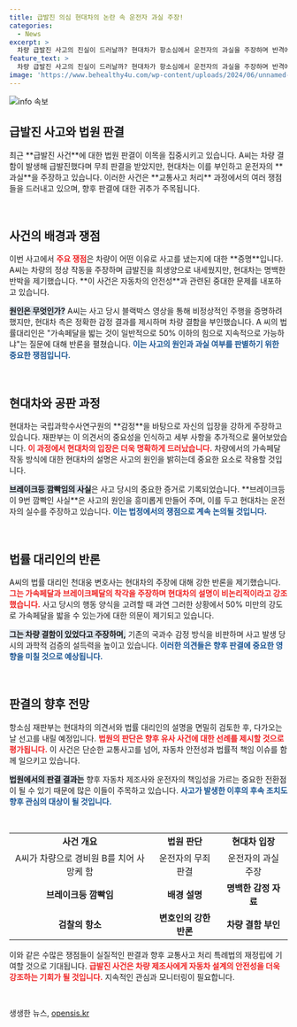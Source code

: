 ```yaml
---
title: 급발진 의심 현대차의 논란 속 운전자 과실 주장!
categories:
  - News
excerpt: >
  차량 급발진 사고의 진실이 드러날까? 현대차가 항소심에서 운전자의 과실을 주장하며 반격에 나섰습니다. 하지만 피해 망언과 과학적 평가가 맞붙어 갈등이 심화되고 있습니다. 사건의 향방은 10월 10일 판결에서 확인됩니다.
feature_text: >
  차량 급발진 사고의 진실이 드러날까? 현대차가 항소심에서 운전자의 과실을 주장하며 반격에 나섰습니다. 하지만 피해 망언과 과학적 평가가 맞붙어 갈등이 심화되고 있습니다. 사건의 향방은 10월 10일 판결에서 확인됩니다.
image: 'https://www.behealthy4u.com/wp-content/uploads/2024/06/unnamed-file.png'
---
```


<p><img src="https://www.behealthy4u.com/wp-content/uploads/2024/06/unnamed-file.png" alt="info 속보" /></p>

<h2 data-ke-size="size26">급발진 사고와 법원 판결</h2>

<p data-ke-size="size16">최근 **급발진 사건**에 대한 법원 판결이 이목을 집중시키고 있습니다. A씨는 차량 결함이 발생해 급발진했다며 무죄 판결을 받았지만, 현대차는 이를 부인하고 운전자의 **과실**을 주장하고 있습니다. 이러한 사건은 **교통사고 처리** 과정에서의 여러 쟁점들을 드러내고 있으며, 향후 판결에 대한 귀추가 주목됩니다.</p>

<p data-ke-size="size16">&nbsp;</p>

<h2 data-ke-size="size26">사건의 배경과 쟁점</h2>

<p data-ke-size="size16">이번 사고에서 <b><span style="color: #ee2323;">주요 쟁점</span></b>은 차량이 어떤 이유로 사고를 냈는지에 대한 **증명**입니다. A씨는 차량의 정상 작동을 주장하며 급발진을 희생양으로 내세웠지만, 현대차는 명백한 반박을 제기했습니다. **이 사건은 자동차의 안전성**과 관련된 중대한 문제를 내포하고 있습니다.</p>

<p data-ke-size="size16"><b><span style="background-color: #21538527;">원인은 무엇인가?</span></b> A씨는 사고 당시 블랙박스 영상을 통해 비정상적인 주행을 증명하려 했지만, 현대차 측은 정확한 감정 결과를 제시하며 차량 결함을 부인했습니다. A 씨의 법률대리인은 "가속페달을 밟는 것이 일반적으로 50% 이하의 힘으로 지속적으로 가능하냐"는 질문에 대해 반론을 펼쳤습니다. <b><span style="color: #1a5490;">이는 사고의 원인과 과실 여부를 판별하기 위한 중요한 쟁점입니다.</span></b></p>

<p data-ke-size="size16">&nbsp;</p>

<h2 data-ke-size="size26">현대차와 공판 과정</h2>

<p data-ke-size="size16">현대차는 국립과학수사연구원의 **감정**을 바탕으로 자신의 입장을 강하게 주장하고 있습니다. 재판부는 이 의견서의 중요성을 인식하고 세부 사항을 추가적으로 물어보았습니다. <b><span style="color: #ee2323;">이 과정에서 현대차의 입장은 더욱 명확하게 드러났습니다.</span></b> 차량에서의 가속페달 작동 방식에 대한 현대차의 설명은 사고의 원인을 밝히는데 중요한 요소로 작용할 것입니다.</p>

<p data-ke-size="size16"><b><span style="background-color: #21538527;">브레이크등 깜빡임의 사실</span></b>은 사고 당시의 중요한 증거로 기록되었습니다. **브레이크등이 9번 깜빡인 사실**은 사고의 원인을 흥미롭게 만들어 주며, 이를 두고 현대차는 운전자의 실수를 주장하고 있습니다. <b><span style="color: #1a5490;">이는 법정에서의 쟁점으로 계속 논의될 것입니다.</span></b></p>

<p data-ke-size="size16">&nbsp;</p>

<h2 data-ke-size="size26">법률 대리인의 반론</h2>

<p data-ke-size="size16">A씨의 법률 대리인 천대웅 변호사는 현대차의 주장에 대해 강한 반론을 제기했습니다. <b><span style="color: #ee2323;">그는 가속페달과 브레이크페달의 착각을 주장하며 현대차의 설명이 비논리적이라고 강조했습니다.</span></b> 사고 당시의 행동 양식을 고려할 때 과연 그러한 상황에서 50% 미만의 강도로 가속페달을 밟을 수 있는가에 대한 의문이 제기되고 있습니다.</p>

<p data-ke-size="size16"><b><span style="background-color: #21538527;">그는 차량 결함이 있었다고 주장하며,</span></b> 기존의 국과수 감정 방식을 비판하며 사고 발생 당시의 과학적 검증의 설득력을 높이고 있습니다. <b><span style="color: #1a5490;">이러한 의견들은 향후 판결에 중요한 영향을 미칠 것으로 예상됩니다.</span></b></p>

<p data-ke-size="size16">&nbsp;</p>

<h2 data-ke-size="size26">판결의 향후 전망</h2>

<p data-ke-size="size16">항소심 재판부는 현대차의 의견서와 법률 대리인의 설명을 면밀히 검토한 후, 다가오는 날 선고를 내릴 예정입니다. <b><span style="color: #ee2323;">법원의 판단은 향후 유사 사건에 대한 선례를 제시할 것으로 평가됩니다.</span></b> 이 사건은 단순한 교통사고를 넘어, 자동차 안전성과 법률적 책임 이슈를 함께 일으키고 있습니다.</p>

<p data-ke-size="size16"><b><span style="background-color: #21538527;">법원에서의 판결 결과는</span></b> 향후 자동차 제조사와 운전자의 책임성을 가르는 중요한 전환점이 될 수 있기 때문에 많은 이들이 주목하고 있습니다. <b><span style="color: #1a5490;">사고가 발생한 이후의 후속 조치도 향후 관심의 대상이 될 것입니다.</span></b></p>

<p data-ke-size="size16">&nbsp;</p>

<table style="width: 100%;">
   <tr>
      <td style="text-align: center; height: 17px;"><b>사건 개요</b></td>
      <td style="text-align: center; height: 17px;"><b>법원 판단</b></td>
      <td style="text-align: center; height: 17px;"><b>현대차 입장</b></td>
   </tr>
   <tr>
      <td style="text-align: center; height: 17px;">A씨가 차량으로 경비원 B를 치어 사망케 함</td>
      <td style="text-align: center; height: 17px;">운전자의 무죄 판결</td>
      <td style="text-align: center; height: 17px;">운전자의 과실 주장</td>
   </tr>
   <tr>
      <td style="text-align: center; height: 17px;"><b>브레이크등 깜빡임</b></td>
      <td style="text-align: center; height: 17px;"><b>배경 설명</b></td>
      <td style="text-align: center; height: 17px;"><b>명백한 감정 자료</b></td>
   </tr>
   <tr>
      <td style="text-align: center; height: 17px;"><b>검찰의 항소</b></td>
      <td style="text-align: center; height: 17px;"><b>변호인의 강한 반론</b></td>
      <td style="text-align: center; height: 17px;"><b>차량 결함 부인</b></td>
   </tr>
</table>

<p data-ke-size="size16">이와 같은 수많은 쟁점들이 실질적인 판결과 향후 교통사고 처리 특례법의 재정립에 기여할 것으로 기대됩니다. <b><span style="color: #ee2323;">급발진 사건은 차량 제조사에게 자동차 설계의 안전성을 더욱 강조하는 기회가 될 것입니다.</span></b> 지속적인 관심과 모니터링이 필요합니다.</p>

<p data-ke-size="size16">&nbsp;</p>
생생한 뉴스, <a href="https://opensis.kr" rel="dofollow">opensis.kr</a>


